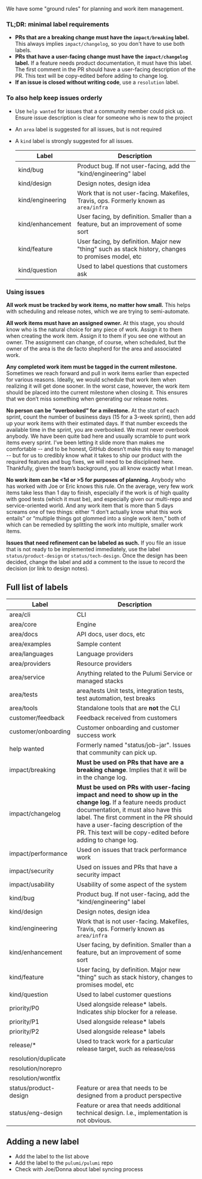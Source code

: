 We have some "ground rules" for planning and work item management.

### TL;DR: minimal label requirements

- **PRs that are a breaking change must have the `impact/breaking` label.** This always implies `impact/changelog`, so you don't have to use both labels.
- **PRs that have a user-facing change must have the `impact/changelog` label.** If a feature needs product documentation, it must  have this label. The first comment in the PR should have a user-facing description of the PR. This text will be copy-edited before adding to change log.
- **If an issue is closed without writing code**, use a `resolution` label.

### To also help keep issues orderly
- Use `help wanted` for issues that a community member could pick up. Ensure issue description is clear for someone who is new to the project
- An `area` label is suggested for all issues, but is not required
- A `kind` label is strongly suggested for all issues.

   | Label | Description |
   ---------|----------|
   | kind/bug | Product bug. If not user-facing, add the "kind/engineering" label | 
   | kind/design | Design notes, design idea |
   | kind/engineering | Work that is not user-facing. Makefiles, Travis, ops. Formerly known as `area/infra` |
   | kind/enhancement | User facing, by definition. Smaller than a feature, but an improvement of some sort |
   | kind/feature | User facing, by definition. Major new "thing" such as stack history, changes to promises model, etc |
   | kind/question | Used to label questions that customers ask | 

### Using issues

**All work must be tracked by work items, no matter how small.**  This helps with scheduling and release notes, which we are trying to semi-automate.

**All work items must have an assigned owner.**  At this stage, you should know who is the natural choice for any piece of work.  Assign it to them when creating the work item.  Assign it to them if you see one without an owner.  The assignment can change, of course, when scheduled, but the owner of the area is the de facto shepherd for the area and associated work.

**Any completed work item must be tagged in the current milestone.**  Sometimes we reach forward and pull in work items earlier than expected for various reasons.  Ideally, we would schedule that work item when realizing it will get done sooner.  In the worst case, however, the work item should be placed into the current milestone when closing it.  This ensures that we don’t miss something when generating our release notes.

**No person can be “overbooked” for a milestone.**  At the start of each sprint, count the number of business days (15 for a 3-week sprint), then add up your work items with their estimated days.  If that number exceeds the available time in the sprint, you are overbooked.  We must never overbook anybody.  We have been quite bad here and usually scramble to punt work items every sprint.  I’ve been letting it slide more than makes me comfortable -- and to be honest, GitHub doesn’t make this easy to manage! -- but for us to credibly know what it takes to ship our product with the required features and bug fixes, we will need to be disciplined here.  Thankfully, given the team’s background, you all know exactly what I mean.

**No work item can be <1d or >5 for purposes of planning.**  Anybody who has worked with Joe or Eric knows this rule.  On the average, very few work items take less than 1 day to finish, especially if the work is of high quality with good tests (which it must be), and especially given our multi-repo and service-oriented world.  And any work item that is more than 5 days screams one of two things: either “I don’t actually know what this work entails” or “multiple things got glommed into a single work item,” both of which can be remedied by splitting the work into multiple, smaller work items.

**Issues that need refinement can be labeled as such.** If you file an issue that is not ready to be implemented immediately, use the label `status/product-design` or `status/tech-design`. Once the design has been decided, change the label and add a comment to the issue to record the decision (or link to design notes).

## Full list of labels

| Label | Description |
---------|----------|
| area/cli | CLI |
| area/core | Engine |
| area/docs | API docs, user docs, etc |
| area/examples | Sample content |
| area/languages | Language providers | 
| area/providers | Resource providers | 
| area/service | Anything related to the Pulumi Service or managed stacks |
| area/tests | area/tests	Unit tests, integration tests, test automation, test breaks |
| area/tools     | Standalone tools that are **not** the CLI |
| customer/feedback | Feedback received from customers |
| customer/onboarding | Customer onboarding and customer success work |
| help wanted | Formerly named "status/job-jar". Issues that community can pick up. |
| impact/breaking | **Must be used on PRs that have are a breaking change**. Implies that it will be in the change log. |
| impact/changelog | **Must be used on PRs with user-facing impact and need to show up in the change log.** If a feature needs product documentation, it must also have this label. The first comment in the PR should have a user-facing description of the PR. This text will be copy-edited before adding to change log. |
| impact/performance	| Used on issues that track performance work |
| impact/security | Used on issues and PRs that have a security impact |
| impact/usability | Usability of some aspect of the system |
| kind/bug | Product bug. If not user-facing, add the "kind/engineering" label | 
| kind/design | Design notes, design idea |
| kind/engineering | Work that is not user-facing. Makefiles, Travis, ops. Formerly known as `area/infra` |
| kind/enhancement | User facing, by definition. Smaller than a feature, but an improvement of some sort |
| kind/feature | User facing, by definition. Major new "thing" such as stack history, changes to promises model, etc |
| kind/question | Used to label customer questions | 
| priority/P0 | Used alongside release* labels. Indicates ship blocker for a release. |
| priority/P1 | Used alongside release* labels |
| priority/P2 | Used alongside release* labels |
| release/* | Used to track work for a particular release target, such as release/oss |
| resolution/duplicate | |
| resolution/norepro	 || 
| resolution/wontfix	| |
| status/product-design | Feature or area that needs to be designed from a product perspective|
| status/eng-design     | Feature or area that needs additional technical design. I.e., implementation is not obvious. | 


## Adding a new label

- Add the label to the list above
- Add the label to the `pulumi/pulumi` repo
- Check with Joe/Donna about label syncing process